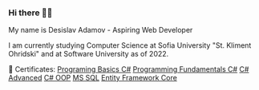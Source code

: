 ### Hi there 👋:slightly_smiling_face:	

My name is Desislav Adamov - Aspiring Web Developer

I am currently studying Computer Science at Sofia University "St. Kliment Ohridski" and at Software University as of 2022.

📜 Certificates:
[Programing Basics C#]([https://softuni.bg/certificates/details/112114/fdfaa873](https://softuni.bg/certificates/details/112114/fdfaa873))
[Programming Fundamentals C#](https://softuni.bg/certificates/details/119968/d26d6ed7)
[C# Advanced](https://softuni.bg/certificates/details/123698/85507805)
[C# OOP](https://softuni.bg/certificates/details/131038/8fbf7dd6)
[MS SQL](https://softuni.bg/certificates/details/134870/38a2b678)
[Entity Framework Core](https://softuni.bg/certificates/details/138360/65f5e8fc)
